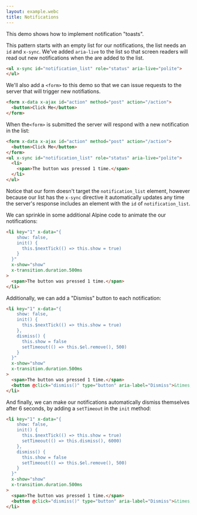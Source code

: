 ```yaml
---
layout: example.webc
title: Notifications
---
```


This demo shows how to implement notification "toasts".

This pattern starts with an empty list for our notifications, the list needs an `id` and `x-sync`. We've added `aria-live` to the list so that screen readers will read out new notifications when the are added to the list.

```html
<ul x-sync id="notification_list" role="status" aria-live="polite">
</ul>
```

We'll also add a `<form>` to this demo so that we can issue requests to the server that will trigger new notifiations.

```html
<form x-data x-ajax id="action" method="post" action="/action">
  <button>Click Me</button>
</form>
```

When the`<form>` is submitted the server will respond with a new notification in the list:

```html
<form x-data x-ajax id="action" method="post" action="/action">
  <button>Click Me</button>
</form>
<ul x-sync id="notification_list" role="status" aria-live="polite">
  <li>
    <span>The button was pressed 1 time.</span>
  </li>
</ul>
```

Notice that our form doesn't target the `notification_list` element, however because our list has the `x-sync` directive it automatically updates any time the server's response includes an element with the `id` of `notification_list`.

We can sprinkle in some additional Alpine code to animate the our notifications:

```html
<li key="1" x-data="{
    show: false,
    init() {
      this.$nextTick(() => this.show = true)
    }
  }"
  x-show="show"
  x-transition.duration.500ms
>
  <span>The button was pressed 1 time.</span>
</li>
```

Additionally, we can add a "Dismiss" button to each notification:

```html
<li key="1" x-data="{
    show: false,
    init() {
      this.$nextTick(() => this.show = true)
    },
    dismiss() {
      this.show = false
      setTimeout(() => this.$el.remove(), 500)
    }
  }"
  x-show="show"
  x-transition.duration.500ms
>
  <span>The button was pressed 1 time.</span>
  <button @click="dismiss()" type="button" aria-label="Dismiss">&times;</button>
</li>
```

And finally, we can make our notifications automatically dismiss themselves after 6 seconds, by adding a `setTimeout` in the `init` method:

```html
<li key="1" x-data="{
    show: false,
    init() {
      this.$nextTick(() => this.show = true)
      setTimeout(() => this.dismiss(), 6000)
    },
    dismiss() {
      this.show = false
      setTimeout(() => this.$el.remove(), 500)
    }
  }"
  x-show="show"
  x-transition.duration.500ms
>
  <span>The button was pressed 1 time.</span>
  <button @click="dismiss()" type="button" aria-label="Dismiss">&times;</button>
</li>
```

<style>
  #notification_list {
    position: absolute;
    display: flex;
    flex-direction: column;
    gap: .5rem;
    padding-left: 0;
    margin: 0;
  }
  #notification_list > li {
    display: flex;
    align-items: center;
    font-size: .875rem;
    background: var(--nc-bg-1);
    padding: 1rem;
    box-shadow: 0 10px 15px -3px var(--shadow), 0 4px 6px -4px var(--shadow);
    border-radius: .5rem;
    border: 1px solid var(--nc-bg-3);
  }
  #notification_list > li :first-child {
    flex: 1;
    margin-right: 2rem;
  }
</style>

<script>
  var count = 0;
  document.addEventListener('DOMContentLoaded', () => {
    window.server({
      'GET /action': () => view(),
      'POST /action': () => {
        count++
        return view()
      }
    }).get('/action')
  })

  function view() {
    return `<form x-data x-ajax id="action" method="post" action="/action">
  <button>Click Me</button>
</form>
<ul x-sync id="notification_list" role="status" aria-live="polite">
  ${count > 0 ? notification() : ''}
</ul>`
  }

  function notification() {
    return `<li key="${count}" x-data="{
      show: false,
      init() {
        this.$nextTick(() => this.show = true)
        setTimeout(() => this.dismiss(), 6000)
      },
      dismiss() {
        this.show = false
        setTimeout(() => this.$el.remove(), 500)
      }
    }"
    x-show="show"
    x-transition.duration.500ms
  >
    <span>The button was pressed ${count} ${count > 1 ? 'times' : 'time'}.</span>
    <button @click="dismiss()" type="button" aria-label="Dismiss">&times;</button>
  </li>`
  }

</script>
